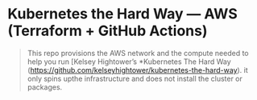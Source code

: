 # Kubernetes the Hard Way — AWS (Terraform + GitHub Actions)

>This repo provisions the AWS network and the compute needed to help you run [Kelsey Hightower’s *Kubernetes The Hard Way (https://github.com/kelseyhightower/kubernetes-the-hard-way). it only spins upthe infrastructure and does not install the cluster or packages.
